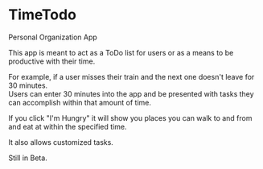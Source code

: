 TimeTodo
========

Personal Organization App

This app is meant to act as a ToDo list for users or as a means to be productive with their time.

For example, if a user misses their train and the next one doesn't leave for 30 minutes.  
Users can enter 30 minutes into the app and be presented with tasks they can accomplish within that amount of time.

If you click "I'm Hungry" it will show you places you can walk to and from and eat at within the specified time.  

It also allows customized tasks.

Still in Beta.
